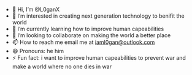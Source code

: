 - 👋 Hi, I’m @L0ganX
- 👀 I’m interested in creating next generation technology to benifit the world
- 🌱 I’m currently learning how to improve human capeabilities 
- 💞️ I’m looking to collaborate on making the world a better place
- 📫 How to reach me email me at iaml0gan@outlook.com
- 😄 Pronouns: he him
- ⚡ Fun fact: i want to improve human capeabilities to prevent war and make a world where no one dies in war

<!---
L0ganX/L0ganX is a ✨ special ✨ repository because its `README.md` (this file) appears on your GitHub profile.
You can click the Preview link to take a look at your changes.
--->
